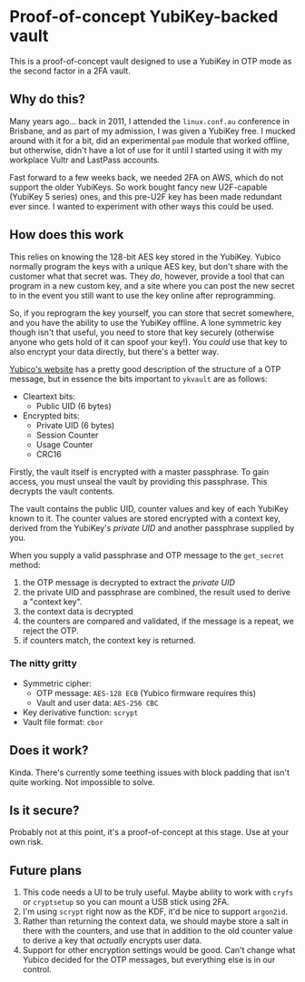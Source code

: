 # Proof-of-concept YubiKey-backed vault

This is a proof-of-concept vault designed to use a YubiKey in OTP mode as the
second factor in a 2FA vault.

## Why do this?

Many years ago… back in 2011, I attended the `linux.conf.au` conference in
Brisbane, and as part of my admission, I was given a YubiKey free.  I mucked
around with it for a bit, did an experimental `pam` module that worked offline,
but otherwise, didn't have a lot of use for it until I started using it with my
workplace Vultr and LastPass accounts.

Fast forward to a few weeks back, we needed 2FA on AWS, which do not support
the older YubiKeys.  So work bought fancy new U2F-capable (YubiKey 5 series)
ones, and this pre-U2F key has been made redundant ever since.  I wanted to
experiment with other ways this could be used.

## How does this work

This relies on knowing the 128-bit AES key stored in the YubiKey.  Yubico
normally program the keys with a unique AES key, but don't share with the
customer what that secret was.  They _do_, however, provide a tool that can
program in a new custom key, and a site where you can post the new secret to in
the event you still want to use the key online after reprogramming.

So, if you reprogram the key yourself, you can store that secret somewhere, and
you have the ability to use the YubiKey offline.  A lone symmetric key though
isn't that useful, you need to store that key securely (otherwise anyone who
gets hold of it can spoof your key!).  You _could_ use that key to also encrypt
your data directly, but there's a better way.

[Yubico's website](https://developers.yubico.com/OTP/OTPs_Explained.html) has a
pretty good description of the structure of a OTP message, but in essence the
bits important to `ykvault` are as follows:

 * Cleartext bits:
    * Public UID (6 bytes)
 * Encrypted bits:
    * Private UID (6 bytes)
    * Session Counter
    * Usage Counter
    * CRC16

Firstly, the vault itself is encrypted with a master passphrase.  To gain
access, you must unseal the vault by providing this passphrase.  This decrypts
the vault contents.

The vault contains the public UID, counter values and key of each YubiKey known
to it.  The counter values are stored encrypted with a context key, derived
from the YubiKey's _private UID_ and another passphrase supplied by you.

When you supply a valid passphrase and OTP message to the `get_secret` method:

1. the OTP message is decrypted to extract the _private UID_
2. the private UID and passphrase are combined, the result used to derive a
   "context key".
3. the context data is decrypted
4. the counters are compared and validated, if the message is a repeat, we
   reject the OTP.
5. if counters match, the context key is returned.

### The nitty gritty

 * Symmetric cipher:
    * OTP message: `AES-128 ECB` (Yubico firmware requires this)
    * Vault and user data: `AES-256 CBC`
 * Key derivative function: `scrypt`
 * Vault file format: `cbor`

## Does it work?

Kinda.  There's currently some teething issues with block padding that isn't
quite working.  Not impossible to solve.

## Is it secure?

Probably not at this point, it's a proof-of-concept at this stage.  Use at your
own risk.

## Future plans

1. This code needs a UI to be truly useful.  Maybe ability to work with `cryfs`
   or `cryptsetup` so you can mount a USB stick using 2FA.
2. I'm using `scrypt` right now as the KDF, it'd be nice to support `argon2id`.
3. Rather than returning the context data, we should maybe store a salt in
   there with the counters, and use that in addition to the old counter value
   to derive a key that _actually_ encrypts user data.
4. Support for other encryption settings would be good.  Can't change what
   Yubico decided for the OTP messages, but everything else is in our control.
